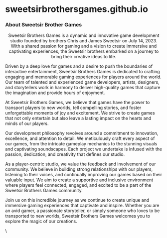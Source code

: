 # sweetsirbrothersgames.github.io

<h3>About Sweetsir Brother Games</h3>
<p align="center">Sweetsir Brothers Games is a dynamic and innovative game development studio founded by brothers Chris and James Sweetsir on July 14, 2023. With a shared passion for gaming and a vision to create immersive and captivating experiences, the Sweetsir brothers embarked on a journey to bring their creative ideas to life.

Driven by a deep love for games and a desire to push the boundaries of interactive entertainment, Sweetsir Brothers Games is dedicated to crafting engaging and memorable gaming experiences for players around the world. Our team of talented and experienced game developers, artists, designers, and storytellers work in harmony to deliver high-quality games that capture the imagination and provide hours of enjoyment.

At Sweetsir Brothers Games, we believe that games have the power to transport players to new worlds, tell compelling stories, and foster unforgettable moments of joy and excitement. We strive to create games that not only entertain but also leave a lasting impact on the hearts and minds of our players.

Our development philosophy revolves around a commitment to innovation, excellence, and attention to detail. We meticulously craft every aspect of our games, from the intricate gameplay mechanics to the stunning visuals and captivating soundscapes. Each project we undertake is infused with the passion, dedication, and creativity that defines our studio.

As a player-centric studio, we value the feedback and involvement of our community. We believe in building strong relationships with our players, listening to their voices, and continually improving our games based on their valuable input. We aim to create a supportive and inclusive environment where players feel connected, engaged, and excited to be a part of the Sweetsir Brothers Games community.

Join us on this incredible journey as we continue to create unique and immersive gaming experiences that captivate and inspire. Whether you are an avid gamer, a passionate storyteller, or simply someone who loves to be transported to new worlds, Sweetsir Brothers Games welcomes you to explore the magic of our creations.</p>\

